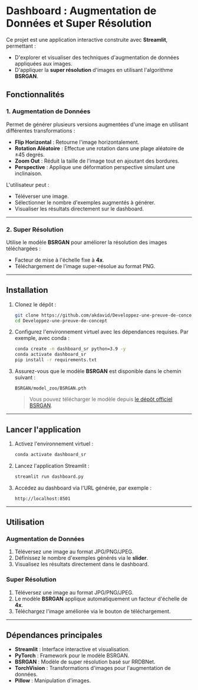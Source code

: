 # Dashboard : Augmentation de Données et Super Résolution

Ce projet est une application interactive construite avec **Streamlit**, permettant :

- D'explorer et visualiser des techniques d'augmentation de données appliquées aux images.
- D'appliquer la **super résolution** d'images en utilisant l'algorithme **BSRGAN**.

## Fonctionnalités

### 1. **Augmentation de Données**

Permet de générer plusieurs versions augmentées d'une image en utilisant différentes transformations :

- **Flip Horizontal** : Retourne l'image horizontalement.
- **Rotation Aléatoire** : Effectue une rotation dans une plage aléatoire de ±45 degrés.
- **Zoom Out** : Réduit la taille de l'image tout en ajoutant des bordures.
- **Perspective** : Applique une déformation perspective simulant une inclinaison.

L'utilisateur peut :

- Téléverser une image.
- Sélectionner le nombre d'exemples augmentés à générer.
- Visualiser les résultats directement sur le dashboard.

---

### 2. **Super Résolution**

Utilise le modèle **BSRGAN** pour améliorer la résolution des images téléchargées :

- Facteur de mise à l'échelle fixe à **4x**.
- Téléchargement de l'image super-résolue au format PNG.

---

## Installation

1. Clonez le dépôt :

   ```bash
   git clone https://github.com/akdavid/Developpez-une-preuve-de-concept.git
   cd Developpez-une-preuve-de-concept
   ```

2. Configurez l'environnement virtuel avec les dépendances requises. Par exemple, avec conda :

   ```bash
   conda create -n dashboard_sr python=3.9 -y
   conda activate dashboard_sr
   pip install -r requirements.txt
   ```

3. Assurez-vous que le modèle **BSRGAN** est disponible dans le chemin suivant :
   ```
   BSRGAN/model_zoo/BSRGAN.pth
   ```
   > Vous pouvez télécharger le modèle depuis [le dépôt officiel BSRGAN](https://github.com/cszn/BSRGAN).

---

## Lancer l'application

1. Activez l'environnement virtuel :

   ```bash
   conda activate dashboard_sr
   ```

2. Lancez l'application Streamlit :

   ```bash
   streamlit run dashboard.py
   ```

3. Accédez au dashboard via l'URL générée, par exemple :
   ```
   http://localhost:8501
   ```

---

## Utilisation

### Augmentation de Données

1. Téléversez une image au format JPG/PNG/JPEG.
2. Définissez le nombre d'exemples générés via le **slider**.
3. Visualisez les résultats directement dans le dashboard.

### Super Résolution

1. Téléversez une image au format JPG/PNG/JPEG.
2. Le modèle **BSRGAN** applique automatiquement un facteur d'échelle de **4x**.
3. Téléchargez l'image améliorée via le bouton de téléchargement.

---

## Dépendances principales

- **Streamlit** : Interface interactive et visualisation.
- **PyTorch** : Framework pour le modèle BSRGAN.
- **BSRGAN** : Modèle de super résolution basé sur RRDBNet.
- **TorchVision** : Transformations d'images pour l'augmentation de données.
- **Pillow** : Manipulation d'images.
